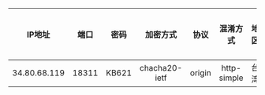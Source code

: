 | IP地址 | 端口 | 密码 | 加密方式 | 协议 | 混淆方式  | 地区 | 供应商 | 持有账户 | 备注 |
| :-----: | :----: | :----: | :----: | :----: |:----:| :----: | :----: | :----: | :----: |
|34.80.68.119| 18311 | KB621 | chacha20-ietf | origin | http-simple | 台湾 | 294196463@qq.com | null | 
